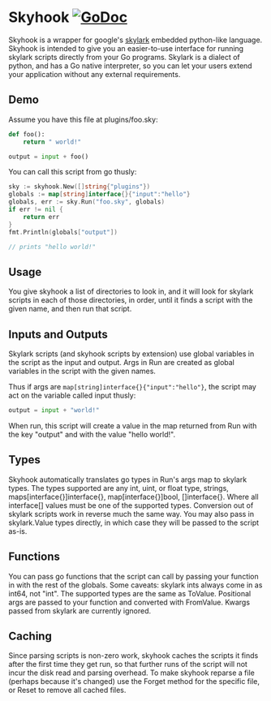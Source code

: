 # Skyhook [![GoDoc](https://godoc.org/github.com/natefinch/skyhook?status.svg)](https://godoc.org/github.com/natefinch/skyhook)


Skyhook is a wrapper for google's [skylark](https://github.com/google/skylark)
embedded python-like language. Skyhook is intended to give you an easier-to-use
interface for running skylark scripts directly from your Go programs.  Skylark
is a dialect of python, and has a Go native interpreter, so you can let your
users extend your application without any external requirements.

## Demo

Assume you have this file at plugins/foo.sky:

```python
def foo():
    return " world!"

output = input + foo()
```

You can call this script from go thusly:

```go
sky := skyhook.New([]string{"plugins"})
globals := map[string]interface{}{"input":"hello"}
globals, err := sky.Run("foo.sky", globals)
if err != nil {
    return err
}
fmt.Println(globals["output"])

// prints "hello world!"
```

## Usage

You give skyhook a list of directories to look in, and it will look
for skylark scripts in each of those directories, in order, until it finds a
script with the given name, and then run that script.

## Inputs and Outputs

Skylark scripts (and skyhook scripts by extension) use global variables in the
script as the input and output.  Args in Run are created as global variables in
the script with the given names.

Thus if args are `map[string]interface{}{"input":"hello"}`, the script may act
on the variable called input thusly:

```python
output = input + "world!"
```

When run, this script will create a value in the map returned from Run with the
key "output" and with the value "hello world!".

## Types

Skyhook automatically translates go types in Run's args map to skylark types.
The types supported are any int, uint, or float type, strings,
maps[interface{}]interface{}, map[interface{}]bool, []interface{}.  Where all
interface[] values must be one of the supported types.  Conversion out of
skylark scripts work in reverse much the same way.  You may also pass in
skylark.Value types directly, in which case they will be passed to the script
as-is.

## Functions

You can pass go functions that the script can call by passing your function in
with the rest of the globals. Some caveats: skylark ints always come in as
int64, not "int".  The supported types are the same as ToValue.  Positional args
are passed to your function and converted with FromValue. Kwargs passed from
skylark are currently ignored.

## Caching

Since parsing scripts is non-zero work, skyhook caches the scripts it finds
after the first time they get run, so that further runs of the script will not
incur the disk read and parsing overhead. To make skyhook reparse a file
(perhaps because it's changed) use the Forget method for the specific file, or
Reset to remove all cached files.